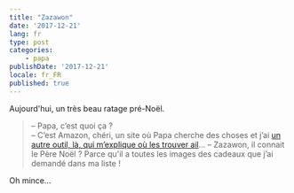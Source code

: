 ```yaml
---
title: "Zazawon"
date: '2017-12-21'
lang: fr
type: post
categories:
    - papa
publishDate: '2017-12-21'
locale: fr_FR
published: true
---
```


Aujourd'hui, un très beau ratage pré-Noël.

<!-- more -->

> – Papa, c’est quoi ça ?  
> – C’est Amazon, chéri, un site où Papa cherche des choses et j’ai [un autre outil, là, qui m’explique où les trouver ail](https://www.lmem.net/)…
> – Zazawon, il connait le Père Noël ? Parce qu'il a toutes les images des cadeaux que j’ai demandé dans ma liste !

Oh mince…